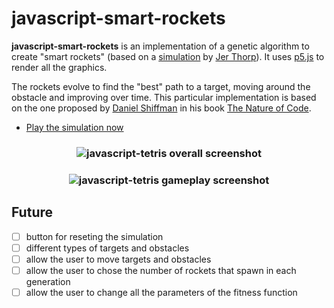 # javascript-smart-rockets

**javascript-smart-rockets** is an implementation of a genetic algorithm to create "smart rockets" (based on a [simulation] by [Jer Thorp]). It uses [p5.js] to render all the graphics.

The rockets evolve to find the "best" path to a target, moving around the obstacle and improving over time. This particular implementation is based on the one proposed by [Daniel Shiffman] in his book [The Nature of Code].

* [Play the simulation now]

<h3 align="center">
  <img src="https://dl.dropboxusercontent.com/s/07z4hwq0l980xyt/smart_rockets_02.png?dl=0" alt="javascript-tetris overall screenshot" />
</h3>

<h3 align="center">
  <img src="https://dl.dropboxusercontent.com/s/hjl3hfygsmcm4hn/smart_rockets_03.png?dl=0" alt="javascript-tetris gameplay screenshot" />
</h3>

Future
------

* [ ] button for reseting the simulation
* [ ] different types of targets and obstacles
* [ ] allow the user to move targets and obstacles
* [ ] allow the user to chose the number of rockets that spawn in each generation
* [ ] allow the user to change all the parameters of the fitness function

<!---
Link References
-->

[simulation]:http://www.blprnt.com/smartrockets/
[Jer Thorp]:http://blog.blprnt.com/
[p5.js]:https://p5js.org/
[Daniel Shiffman]:http://shiffman.net/
[The Nature of Code]:http://natureofcode.com/
[Play the simulation now]:https://smart-rockets-aruvham.herokuapp.com/
